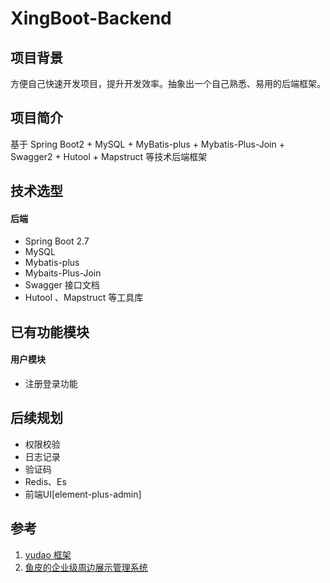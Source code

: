 # XingBoot-Backend

## 项目背景
方便自己快速开发项目，提升开发效率。抽象出一个自己熟悉、易用的后端框架。

## 项目简介

基于 Spring Boot2 + MySQL + MyBatis-plus + Mybatis-Plus-Join + Swagger2 + Hutool + Mapstruct 等技术后端框架


## 技术选型

#### 后端

- Spring Boot 2.7
- MySQL
- Mybatis-plus
- Mybaits-Plus-Join
- Swagger 接口文档
- Hutool 、Mapstruct  等工具库

## 已有功能模块

#### 用户模块
- 注册登录功能

## 后续规划
- 权限校验
- 日志记录
- 验证码
- Redis、Es
- 前端UI[element-plus-admin]

## 参考
1. [yudao 框架](https://doc.iocoder.cn/)
2. [鱼皮的企业级周边展示管理系统](https://github.com/yuyuanweb/peripheral_backend)